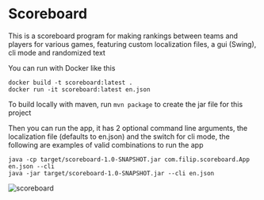 # Scoreboard

This is a scoreboard program for making rankings between teams and players for various games, featuring custom localization files, a gui (Swing), cli mode and randomized text

You can run with Docker like this

```
docker build -t scoreboard:latest .
docker run -it scoreboard:latest en.json
```

To build locally with maven, run `mvn package` to create the jar file for this project

Then you can run the app, it has 2 optional command line arguments, the localization file (defaults to en.json) and the switch for cli mode, the following are examples of valid combinations to run the app

```
java -cp target/scoreboard-1.0-SNAPSHOT.jar com.filip.scoreboard.App en.json --cli
java -jar target/scoreboard-1.0-SNAPSHOT.jar --cli en.json
```

![scoreboard](https://github.com/user-attachments/assets/68aec49b-90a7-4799-bffd-79c67db5ea23)
